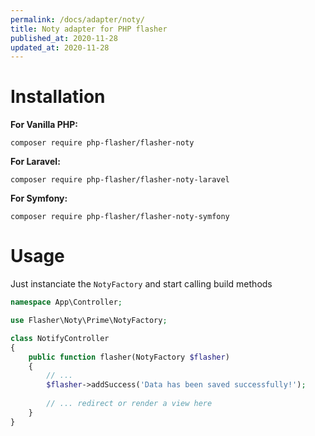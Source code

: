 ```yaml
---
permalink: /docs/adapter/noty/
title: Noty adapter for PHP flasher
published_at: 2020-11-28
updated_at: 2020-11-28
---
```


# Installation

**For Vanilla PHP:**
<pre class="snippet"><code>composer require php-flasher/flasher-noty</code></pre>

**For Laravel:**
<pre class="snippet"><code>composer require php-flasher/flasher-noty-laravel</code></pre>

**For Symfony:**
<pre class="snippet"><code>composer require php-flasher/flasher-noty-symfony</code></pre>

# Usage

Just instanciate the `NotyFactory` and start calling build methods

```php
namespace App\Controller;

use Flasher\Noty\Prime\NotyFactory;

class NotifyController
{
    public function flasher(NotyFactory $flasher)
    {
        // ... 
        $flasher->addSuccess('Data has been saved successfully!');
        
        // ... redirect or render a view here
    }
}    
```